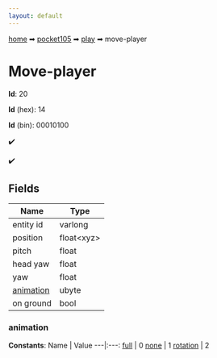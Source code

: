 ```yaml
---
layout: default
---
```


[home](/) ➡ [pocket105](/protocol/pocket105) ➡ [play](/protocol/pocket105/play) ➡ move-player

# Move-player

**Id**: 20

**Id** (hex): 14

**Id** (bin): 00010100

✔️

✔️

## Fields

Name | Type
---|---
entity id | varlong
position | float&lt;xyz&gt;
pitch | float
head yaw | float
yaw | float
[animation](#animation) | ubyte
on ground | bool

### animation

**Constants**:
Name | Value
---|:---:
[full](animation_full) | 0
[none](animation_none) | 1
[rotation](animation_rotation) | 2

